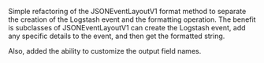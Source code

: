 Simple refactoring of the JSONEventLayoutV1 format method to separate the creation of the Logstash event and the formatting operation.
The benefit is subclasses of JSONEventLayoutV1 can create the Logstash event, add any specific details to the event, and
then get the formatted string.

Also, added the ability to customize the output field names.